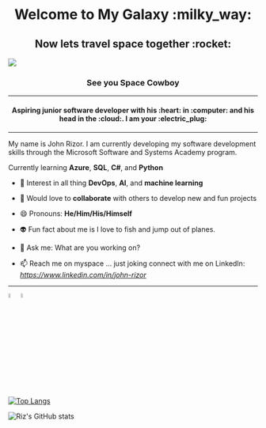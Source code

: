 <h1 align="center">Welcome to My Galaxy :milky_way:</h1>
<h2 align="center">Now lets travel space together :rocket:</h2>


<img src="https://mdierick.github.io/images/WISE_banner_credit.jpg"></img>


<h3 align="center">See you Space Cowboy</h3>

_________
<h4 align="center">Aspiring junior software developer with his :heart: in :computer: and his head in the :cloud:. I am your :electric_plug:</h3>

_________
My name is John Rizor. I am currently developing my software development skills through the Microsoft Software and Systems Academy program.

Currently learning **Azure**, **SQL**, **C#**, and **Python** 

- :thought_balloon: Interest in all thing **DevOps**, **AI**, and **machine learning**

- :open_hands: Would love to **collaborate** with others to develop new and fun projects

- 😄 Pronouns: **He/Him/His/Himself**

- :alien: Fun fact about me is I love to fish and jump out of planes.

- 💬 Ask me: What are you working on?

- 📫 Reach me on myspace ... just joking connect with me on LinkedIn: *https://www.linkedin.com/in/john-rizor*



_____________

<p align="left"> <img src="https://upload.wikimedia.org/wikipedia/commons/8/82/C_Sharp_logo.png" width="5%"></img><img src="https://opsgility.com/Images/azure-icons/azure-logo.png" width="5%"></img>

[![Top Langs](https://github-readme-stats.vercel.app/api/top-langs/?username=JohnRizor)](https://github.com/JohnRizor/github-readme-stats)

![Riz's GitHub stats](https://github-readme-stats.vercel.app/api?username=JohnRizor&show_icons=true&theme=dark)

